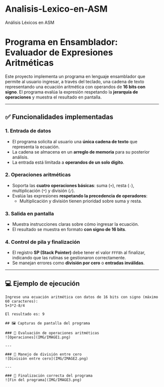 # Analisis-Lexico-en-ASM
Análisis Léxicos en ASM 

# Programa en Ensamblador: Evaluador de Expresiones Aritméticas

Este proyecto implementa un programa en lenguaje ensamblador que permite al usuario ingresar, a través del teclado, una cadena de texto representando una ecuación aritmética con operandos de **16 bits con signo**. El programa evalúa la expresión respetando la **jerarquía de operaciones** y muestra el resultado en pantalla.

---

## ✅ Funcionalidades implementadas

### 1. Entrada de datos
- El programa solicita al usuario una **única cadena de texto** que representa la ecuación.
- La cadena se almacena en un **arreglo de memoria** para su posterior análisis.
- La entrada está limitada a **operandos de un solo dígito**.

### 2. Operaciones aritméticas
- Soporta las **cuatro operaciones básicas**: suma (`+`), resta (`-`), multiplicación (`*`) y división (`/`).
- Evalúa las expresiones **respetando la precedencia de operadores**:
  - Multiplicación y división tienen prioridad sobre suma y resta.

### 3. Salida en pantalla
- Muestra instrucciones claras sobre cómo ingresar la ecuación.
- El resultado se muestra en formato **con signo de 16 bits**.

### 4. Control de pila y finalización
- El registro **SP (Stack Pointer)** debe tener el valor `FFF8h` al finalizar, indicando que las rutinas se gestionaron correctamente.
- Se manejan errores como **división por cero** o **entradas inválidas**.

---

## 💻 Ejemplo de ejecución

```plaintext
Ingrese una ecuación aritmética con datos de 16 bits con signo (máximo 60 caracteres):
5+3*2-8/4

El resultado es: 9

## 🖼️ Capturas de pantalla del programa

### 🔹 Evaluación de operaciones aritméticas
![Operaciones](IMG/IMAGE1.png)

---

### 🔹 Manejo de división entre cero
![División entre cero](IMG/IMAGE2.png)

---

### 🔹 Finalización correcta del programa
![Fin del programa](IMG/IMAGE3.png)
